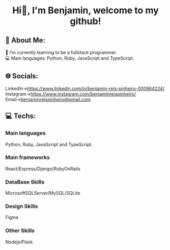 

# <p align="center"> Hi👋, I'm Benjamin, welcome to my github! <p>

## 💫 About Me:
🌱 I’m currently learning to be a fullstack programmer.<br>💻 Main languages: Python, Ruby, JavaScript and TypeScript.

## 🌐 Socials:
LinkedIn->https://www.linkedin.com/in/benjamin-reis-pinheiro-000964224/<br>
Instagram->https://www.instagram.com/benjaminreispinheiro/<br>
Email->benjaminreispinheiro@gmail.com


## 💻 Techs:
### Main languages
Python, Ruby, JavaScript and TypeScript.


### Main frameworks  
React/Express/Django/RubyOnRails
  
### DataBase Skills
MicrosoftSQLServer/MySQL/SQLite

### Design Skills
Figma
 
### Other Skills
Nodejs/Flask
  

